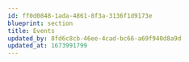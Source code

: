 ```yaml
---
id: ff0d0848-1ada-4861-8f3a-3136f1d9173e
blueprint: section
title: Events
updated_by: 8fd6c8cb-46ee-4cad-bc66-a69f940d8a9d
updated_at: 1673991799
---
```


